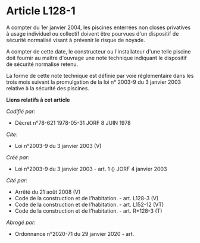 # Article L128-1

A compter du 1er janvier 2004, les piscines enterrées non closes privatives à usage individuel ou collectif doivent être
pourvues d'un dispositif de sécurité normalisé visant à prévenir le risque de noyade.

A compter de cette date, le constructeur ou l'installateur d'une telle piscine doit fournir au maître d'ouvrage une note
technique indiquant le dispositif de sécurité normalisé retenu.

La forme de cette note technique est définie par voie réglementaire dans les trois mois suivant la promulgation de la loi n°
2003-9 du 3 janvier 2003 relative à la sécurité des piscines.

**Liens relatifs à cet article**

_Codifié par_:

  - Décret n°78-621 1978-05-31 JORF 8 JUIN 1978

_Cite_:

  - Loi n°2003-9 du 3 janvier 2003 (V)

_Créé par_:

  - Loi n°2003-9 du 3 janvier 2003 - art. 1 () JORF 4 janvier 2003

_Cité par_:

  - Arrêté du 21 août 2008 (V)
  - Code de la construction et de l'habitation. - art. L128-3 (V)
  - Code de la construction et de l'habitation. - art. L152-12 (VT)
  - Code de la construction et de l'habitation. - art. R*128-3 (T)

_Abrogé par_:

  - Ordonnance n°2020-71 du 29 janvier 2020 - art.
